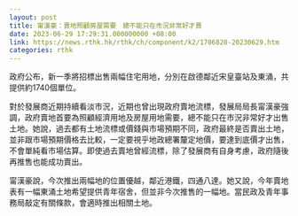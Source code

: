 ```yaml
---
layout: post
title: 甯漢豪：賣地照顧房屋需要　總不能只在市況非常好才賣
date: 2023-06-29 17:29:31.000000000 +08:00
link: https://news.rthk.hk/rthk/ch/component/k2/1706820-20230629.htm
categories: rthk
---
```


政府公布，新一季將招標出售兩幅住宅用地，分別在啟德鄰近宋皇臺站及東涌，共提供約1740個單位。

對於發展商近期持續看淡市況，近期也曾出現政府賣地流標，發展局局長甯漢豪強調，政府賣地首要為照顧經濟用地及房屋用地需要，總不能只在市況非常好才出售土地。她說，過去都有土地流標或價錢與市場預期不同，政府最終是否賣出土地，並非跟市場預期價格去比較，一定要視乎地政總署釐定地價，要達到底價才出售，不會單純看市場估算。即使過去賣地曾經流標，除了發展商有自身考慮，政府隨後再推售也能成功賣出。

甯漢豪說，今次推出兩幅地的位置優越，鄰近港鐵，四通八達。她又說，今年賣地表有一幅東涌土地希望提供青年宿舍，但並非今次推售的一幅地。當民政及青年事務局敲定有關條款，會適時推出相關土地。
